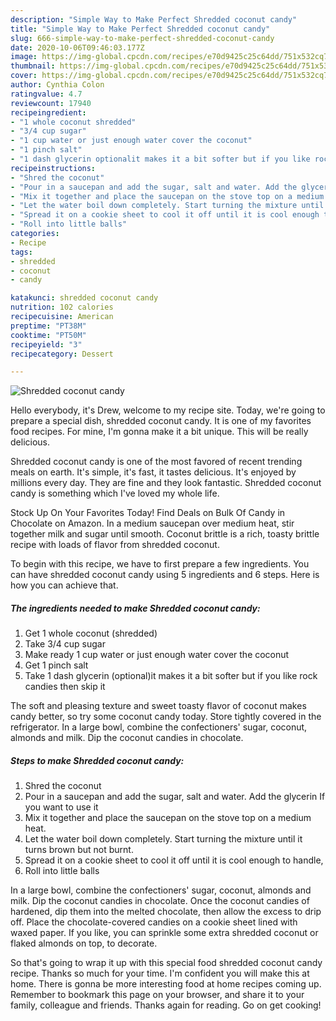 ```yaml
---
description: "Simple Way to Make Perfect Shredded coconut candy"
title: "Simple Way to Make Perfect Shredded coconut candy"
slug: 666-simple-way-to-make-perfect-shredded-coconut-candy
date: 2020-10-06T09:46:03.177Z
image: https://img-global.cpcdn.com/recipes/e70d9425c25c64dd/751x532cq70/shredded-coconut-candy-recipe-main-photo.jpg
thumbnail: https://img-global.cpcdn.com/recipes/e70d9425c25c64dd/751x532cq70/shredded-coconut-candy-recipe-main-photo.jpg
cover: https://img-global.cpcdn.com/recipes/e70d9425c25c64dd/751x532cq70/shredded-coconut-candy-recipe-main-photo.jpg
author: Cynthia Colon
ratingvalue: 4.7
reviewcount: 17940
recipeingredient:
- "1 whole coconut shredded"
- "3/4 cup sugar"
- "1 cup water or just enough water cover the coconut"
- "1 pinch salt"
- "1 dash glycerin optionalit makes it a bit softer but if you like rock candies then skip it"
recipeinstructions:
- "Shred the coconut"
- "Pour in a saucepan and add the sugar, salt and water. Add the glycerin If you want to use it"
- "Mix it together and place the saucepan on the stove top on a medium heat."
- "Let the water boil down completely. Start turning the mixture until it turns brown but not burnt."
- "Spread it on a cookie sheet to cool it off until it is cool enough to handle,"
- "Roll into little balls"
categories:
- Recipe
tags:
- shredded
- coconut
- candy

katakunci: shredded coconut candy 
nutrition: 102 calories
recipecuisine: American
preptime: "PT38M"
cooktime: "PT50M"
recipeyield: "3"
recipecategory: Dessert

---
```



![Shredded coconut candy](https://img-global.cpcdn.com/recipes/e70d9425c25c64dd/751x532cq70/shredded-coconut-candy-recipe-main-photo.jpg)

Hello everybody, it's Drew, welcome to my recipe site. Today, we're going to prepare a special dish, shredded coconut candy. It is one of my favorites food recipes. For mine, I'm gonna make it a bit unique. This will be really delicious.

Shredded coconut candy is one of the most favored of recent trending meals on earth. It's simple, it's fast, it tastes delicious. It's enjoyed by millions every day. They are fine and they look fantastic. Shredded coconut candy is something which I've loved my whole life.

Stock Up On Your Favorites Today! Find Deals on Bulk Of Candy in Chocolate on Amazon. In a medium saucepan over medium heat, stir together milk and sugar until smooth. Coconut brittle is a rich, toasty brittle recipe with loads of flavor from shredded coconut.


To begin with this recipe, we have to first prepare a few ingredients. You can have shredded coconut candy using 5 ingredients and 6 steps. Here is how you can achieve that.

<!--inarticleads1-->

##### The ingredients needed to make Shredded coconut candy:

1. Get 1 whole coconut (shredded)
1. Take 3/4 cup sugar
1. Make ready 1 cup water or just enough water cover the coconut
1. Get 1 pinch salt
1. Take 1 dash glycerin (optional)it makes it a bit softer but if you like rock candies then skip it


The soft and pleasing texture and sweet toasty flavor of coconut makes candy better, so try some coconut candy today. Store tightly covered in the refrigerator. In a large bowl, combine the confectioners&#39; sugar, coconut, almonds and milk. Dip the coconut candies in chocolate. 

<!--inarticleads2-->

##### Steps to make Shredded coconut candy:

1. Shred the coconut
1. Pour in a saucepan and add the sugar, salt and water. Add the glycerin If you want to use it
1. Mix it together and place the saucepan on the stove top on a medium heat.
1. Let the water boil down completely. Start turning the mixture until it turns brown but not burnt.
1. Spread it on a cookie sheet to cool it off until it is cool enough to handle,
1. Roll into little balls


In a large bowl, combine the confectioners&#39; sugar, coconut, almonds and milk. Dip the coconut candies in chocolate. Once the coconut candies of hardened, dip them into the melted chocolate, then allow the excess to drip off. Place the chocolate-covered candies on a cookie sheet lined with waxed paper. If you like, you can sprinkle some extra shredded coconut or flaked almonds on top, to decorate. 

So that's going to wrap it up with this special food shredded coconut candy recipe. Thanks so much for your time. I'm confident you will make this at home. There is gonna be more interesting food at home recipes coming up. Remember to bookmark this page on your browser, and share it to your family, colleague and friends. Thanks again for reading. Go on get cooking!
